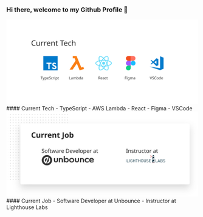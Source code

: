 ### Hi there, welcome to my Github Profile 👋
<img src="https://github.com/noahub/noahub/blob/master/current_tech1.svg" width="700px" alt="My Current Tech" />
#### Current Tech
- TypeScript
- AWS Lambda
- React
- Figma
- VSCode

<img src="https://github.com/noahub/noahub/blob/master/current_job.svg" width="700px" alt="My Current Job" />
#### Current Job
- Software Developer at Unbounce
- Instructor at Lighthouse Labs
<!--
**noahub/noahub** is a ✨ _special_ ✨ repository because its `README.md` (this file) appears on your GitHub profile.

Here are some ideas to get you started:

- 🔭 I’m currently working on ...
- 🌱 I’m currently learning ...
- 👯 I’m looking to collaborate on ...
- 🤔 I’m looking for help with ...
- 💬 Ask me about ...
- 📫 How to reach me: ...
- 😄 Pronouns: ...
- ⚡ Fun fact: ...
-->

